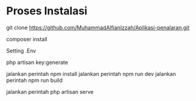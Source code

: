 # Proses Instalasi

git clone https://github.com/MuhammadAlfianIzzah/Aplikasi-penalaran.git

composer install

Setting .Env

php artisan key:generate

jalankan perintah npm install
jalankan perintah npm run dev
jalankan perintah npm run build

jalankan perintah php artisan serve
